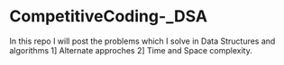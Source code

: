 # CompetitiveCoding-_DSA

In this repo I will post the problems which I solve in Data Structures and algorithms
1] Alternate approches
2] Time and Space complexity.

